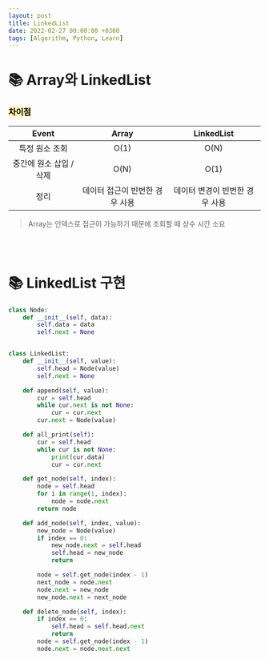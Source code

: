 ```yaml
---
layout: post
title: LinkedList
date: 2022-02-27 00:00:00 +0300
tags: [Algorithm, Python, Learn]
---
```


# 📚 Array와 LinkedList


### <mark style='background-color: #fff5b1'> 차이점 </mark>

| Event | Array | LinkedList|
|:----:|:----:|:----:|
| 특정 원소 조회 | O(1) | O(N) |
| 중간에 원소 삽입 / 삭제 | O(N) | O(1) |
| 정리 | 데이터 접근이 빈번한 경우 사용 | 데이터 변경이 빈번한 경우 사용 |

> Array는 인덱스로 접근이 가능하기 때문에 조회할 때 상수 시간 소요


<br><br>


# 📚 LinkedList 구현
```python
class Node:
    def __init__(self, data):
        self.data = data
        self.next = None


class LinkedList:
    def __init__(self, value):
        self.head = Node(value)
        self.next = None

    def append(self, value):
        cur = self.head
        while cur.next is not None:
            cur = cur.next
        cur.next = Node(value)

    def all_print(self):
        cur = self.head
        while cur is not None:
            print(cur.data)
            cur = cur.next

    def get_node(self, index):
        node = self.head
        for i in range(1, index):
            node = node.next
        return node

    def add_node(self, index, value):
        new_node = Node(value)
        if index == 0:
            new_node.next = self.head
            self.head = new_node
            return

        node = self.get_node(index - 1)
        next_node = node.next
        node.next = new_node
        new_node.next = next_node

    def delete_node(self, index):
        if index == 0:
            self.head = self.head.next
            return
        node = self.get_node(index - 1)
        node.next = node.next.next
```

<br><br>
